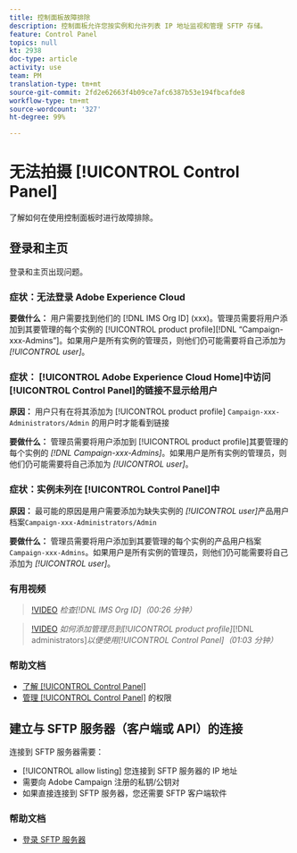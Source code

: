 ```yaml
---
title: 控制面板故障排除
description: 控制面板允许您按实例和允许列表 IP 地址监视和管理 SFTP 存储。
feature: Control Panel
topics: null
kt: 2938
doc-type: article
activity: use
team: PM
translation-type: tm+mt
source-git-commit: 2fd2e62663f4b09ce7afc6387b53e194fbcafde8
workflow-type: tm+mt
source-wordcount: '327'
ht-degree: 99%

---
```



# 无法拍摄 [!UICONTROL Control Panel]

了解如何在使用控制面板时进行故障排除。

## 登录和主页

登录和主页出现问题。

### 症状：无法登录 Adobe Experience Cloud

**要做什么：**
用户需要找到他们的 [!DNL IMS Org ID] (xxx)。管理员需要将用户添加到其要管理的每个实例的 [!UICONTROL product profile][!DNL “Campaign-xxx-Admins”]。如果用户是所有实例的管理员，则他们仍可能需要将自己添加为 *[!UICONTROL user]*。

### 症状： [!UICONTROL Adobe Experience Cloud Home]中访问 [!UICONTROL Control Panel]的链接不显示给用户

**原因：**
用户只有在将其添加为 [!UICONTROL product profile] `Campaign-xxx-Administrators/Admin` 的用户时才能看到链接

**要做什么：**
管理员需要将用户添加到 [!UICONTROL product profile]其要管理的每个实例的 *[!DNL Campaign-xxx-Admins]*。如果用户是所有实例的管理员，则他们仍可能需要将自己添加为 *[!UICONTROL user]*。

### 症状：实例未列在 [!UICONTROL Control Panel]中

**原因：**
最可能的原因是用户需要添加为缺失实例的 *[!UICONTROL user]*&#x200B;产品用户档案`Campaign-xxx-Administrators/Admin`

**要做什么：**
管理员需要将用户添加到其要管理的每个实例的产品用户档案`Campaign-xxx-Admins`。如果用户是所有实例的管理员，则他们仍可能需要将自己添加为 *[!UICONTROL user]*。

### 有用视频

>[!VIDEO](https://video.tv.adobe.com/v/27183?quality=12)
*检查[!DNL IMS Org ID]（00:26 分钟）*

>[!VIDEO](https://video.tv.adobe.com/v/27147?quality=12)
*如何添加管理员到[!UICONTROL product profile]*[!DNL administrators]*以便使用[!UICONTROL Control Panel]（01:03 分钟）*

### 帮助文档

* [了解 [!UICONTROL Control Panel]](https://helpx.adobe.com/cn/campaign/kb/control-panel-overview.html)
* [管理 [!UICONTROL Control Panel]](https://helpx.adobe.com/cn/campaign/kb/control-panel-access.html) 的权限

## 建立与 SFTP 服务器（客户端或 API）的连接

连接到 SFTP 服务器需要：

* [!UICONTROL allow listing] 您连接到 SFTP 服务器的 IP 地址
* 需要向 Adobe Campaign 注册的私钥/公钥对
* 如果直接连接到 SFTP 服务器，您还需要 SFTP 客户端软件

### 帮助文档

* [登录 SFTP 服务器](https://docs.adobe.com/content/help/zh-Hans/control-panel/using/control-panel-home.html#LoggingintoyourSFTPserver)

